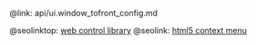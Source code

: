 @link: api/ui.window_tofront_config.md

@seolinktop: [web control library](https://webix.com)
@seolink: [html5 context menu](https://webix.com/widget/contextmenu/)